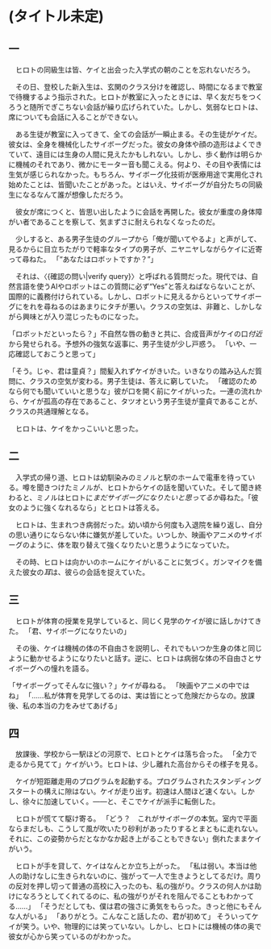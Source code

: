 # (タイトル未定)

## 一

　ヒロトの同級生は皆、ケイと出会った入学式の朝のことを忘れないだろう。

　その日、登校した新入生は、玄関のクラス分けを確認し、時間になるまで教室で待機するよう指示された。ヒロトが教室に入ったときには、早く友だちをつくろうと随所でぎこちない会話が繰り広げられていた。しかし、気弱なヒロトは、席についても会話に入ることができない。

　ある生徒が教室に入ってきて、全ての会話が一瞬止まる。その生徒がケイだ。彼女は、全身を機械化したサイボーグだった。彼女の身体や顔の造形はよくできていて、遠目には生身の人間に見えたかもしれない。しかし、歩く動作は明らかに機械のそれであり、微かにモーター音も聞こえる。何より、その目や表情には生気が感じられなかった。もちろん、サイボーグ化技術が医療用途で実用化され始めたことは、皆聞いたことがあった。とはいえ、サイボーグが自分たちの同級生になるなんて誰が想像しただろう。

　彼女が席につくと、皆思い出したように会話を再開した。彼女が重度の身体障がい者であることを察して、気まずさに耐えられなくなったのだ。

　少しすると、ある男子生徒のグループから「俺が聞いてやるよ」と声がして、見るからに目立ちたがりで軽率なタイプの男子が、ニヤニヤしながらケイに近寄って尋ねた。
「“あなたはロボットですか？”」

　それは、〈{確認の問い|verify query}〉と呼ばれる質問だった。現代では、自然言語を使うAIやロボットはこの質問に必ず“Yes”と答えねばならないことが、国際的に義務付けられている。しかし、ロボットに見えるからといってサイボーグにをれを尋ねるのはあまりにタチが悪い。クラスの空気は、非難と、しかしながら興味とが入り混じったものになった。

「ロボットだといったら？」不自然な唇の動きと共に、合成音声がケイの口*付近*から発せられる。予想外の強気な返事に、男子生徒が少し戸惑う。
「いや、一応確認しておこうと思って」

「そう。じゃ、君は童貞？」間髪入れずケイがきいた。いきなりの踏み込んだ質問に、クラスの空気が変わる。男子生徒は、答えに窮していた。
「確認のためなら何でも聞いていいと思うな」彼が口を開く前にケイがいった。一連の流れから、ケイが孤高の存在であること、タツオという男子生徒が童貞であることが、クラスの共通理解となる。

　ヒロトは、ケイをかっこいいと思った。

## 二

　入学式の帰り道、ヒロトは幼馴染みのミノルと駅のホームで電車を待っている。噂を聞きつけたミノルが、ヒロトからケイの話を聞いていた。そして聞き終わると、ミノルはヒロトに*まだサイボーグになりたいと思ってるか*尋ねた。「彼女のように強くなれるなら」とヒロトは答える。

　ヒロトは、生まれつき病弱だった。幼い頃から何度も入退院を繰り返し、自分の思い通りにならない体に嫌気が差していた。いつしか、映画やアニメのサイボーグのように、体を取り替えて強くなりたいと思うようになっていた。

　その時、ヒロトは向かいのホームにケイがいることに気づく。ガンマイクを備えた彼女の*耳*は、彼らの会話を捉えていた。

## 三

　ヒロトが体育の授業を見学していると、同じく見学のケイが彼に話しかけてきた。
「君、サイボーグになりたいの」

　その後、ケイは機械の体の不自由さを説明し、それでもいつか生身の体と同じように動かせるようになりたいと話す。逆に、ヒロトは病弱な体の不自由さとサイボーグへの憧れを語る。

「サイボーグってそんなに強い？」ケイが尋ねる。
「映画やアニメの中ではね」
「……私が体育を見学してるのは、実は皆にとって危険だからなの。放課後、私の本当の力をみせてあげる」

## 四

　放課後、学校から一駅ほどの河原で、ヒロトとケイは落ち合った。
「全力で走るから見てて」ケイがいう。ヒロトは、少し離れた高台からその様子を見る。

　ケイが短距離走用のプログラムを起動する。プログラムされたスタンディングスタートの構えに隙はない。ケイが走り出す。初速は人間ほど速くない。しかし、徐々に加速していく。――と、そこでケイが派手に転倒した。

　ヒロトが慌てて駆け寄る。
「どう？　これがサイボーグの本気。室内で平面ならまだしも、こうして風が吹いたり砂利があったりするとまともに走れない。それに、この姿勢からだとなかなか起き上がることもできない」倒れたままケイがいう。

　ヒロトが手を貸して、ケイはなんとか立ち上がった。
「私は弱い。本当は他人の助けなしに生きられないのに、強がって一人で生きようとしてるだけ。周りの反対を押し切って普通の高校に入ったのも、私の強がり。クラスの何人かは助けになろうとしてくれてるのに、私の強がりがそれを阻んでることもわかってる……」
「そうだとしても、僕は君の強さに勇気をもらった。きっと他にもそんな人がいる」
「ありがとう。こんなこと話したの、君が初めて」
そういってケイが笑う。いや、物理的には笑っていない。しかし、ヒロトには機械の体の奥で彼女が心から笑っているのがわかった。

